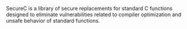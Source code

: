 SecureC is a library of secure replacements for standard C functions designed to eliminate vulnerabilities related to compiler optimization and unsafe behavior of standard functions.

